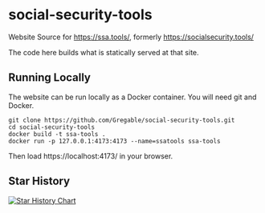 # social-security-tools

Website Source for <https://ssa.tools/>, formerly <https://socialsecurity.tools/>

The code here builds what is statically served at that site.

## Running Locally

The website can be run locally as a Docker container. You will need git and Docker.

```
git clone https://github.com/Gregable/social-security-tools.git
cd social-security-tools
docker build -t ssa-tools .
docker run -p 127.0.0.1:4173:4173 --name=ssatools ssa-tools
```

Then load https://localhost:4173/ in your browser.

## Star History

[![Star History Chart](https://api.star-history.com/svg?repos=Gregable/social-security-tools&type=Date)](https://star-history.com/#Gregable/social-security-tools&Date)
